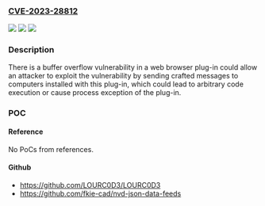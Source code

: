 ### [CVE-2023-28812](https://cve.mitre.org/cgi-bin/cvename.cgi?name=CVE-2023-28812)
![](https://img.shields.io/static/v1?label=Product&message=LocalServiceComponents&color=blue)
![](https://img.shields.io/static/v1?label=Version&message=%3D%20version%201.0.0.78%20and%20the%20versions%20prior%20to%20it%20&color=brighgreen)
![](https://img.shields.io/static/v1?label=Vulnerability&message=n%2Fa&color=brighgreen)

### Description

There is a buffer overflow vulnerability in a web browser plug-in could allow an attacker to exploit the vulnerability by sending crafted messages to computers installed with this plug-in, which could lead to arbitrary code execution or cause process exception of the plug-in.

### POC

#### Reference
No PoCs from references.

#### Github
- https://github.com/LOURC0D3/LOURC0D3
- https://github.com/fkie-cad/nvd-json-data-feeds

